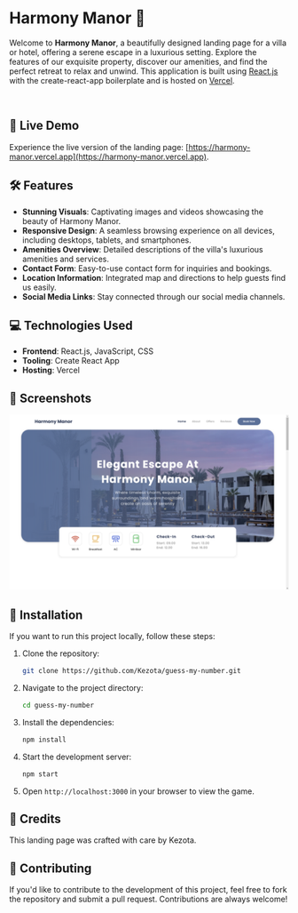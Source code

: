 # Harmony Manor 🌿

Welcome to **Harmony Manor**, a beautifully designed landing page for a villa or hotel, offering a serene escape in a luxurious setting. Explore the features of our exquisite property, discover our amenities, and find the perfect retreat to relax and unwind. This application is built using [React.js](https://reactjs.org/) with the create-react-app boilerplate and is hosted on [Vercel](https://vercel.com/).

<br>

## 🚀 Live Demo

Experience the live version of the landing page: [https://harmony-manor.vercel.app](https://harmony-manor.vercel.app).

## 🛠️ Features

- **Stunning Visuals**: Captivating images and videos showcasing the beauty of Harmony Manor.
- **Responsive Design**: A seamless browsing experience on all devices, including desktops, tablets, and smartphones.
- **Amenities Overview**: Detailed descriptions of the villa's luxurious amenities and services.
- **Contact Form**: Easy-to-use contact form for inquiries and bookings.
- **Location Information**: Integrated map and directions to help guests find us easily.
- **Social Media Links**: Stay connected through our social media channels.

## 💻 Technologies Used

- **Frontend**: React.js, JavaScript, CSS
- **Tooling**: Create React App
- **Hosting**: Vercel

## 📸 Screenshots

![Screenshot of Harmony Manor](public/screenshot.png)

## 🔧 Installation

If you want to run this project locally, follow these steps:

1. Clone the repository:
   ```bash
   git clone https://github.com/Kezota/guess-my-number.git
   ```
2. Navigate to the project directory:
   ```bash
   cd guess-my-number
   ```
3. Install the dependencies:
   ```bash
   npm install
   ```
4. Start the development server:
   ```bash
   npm start
   ```
5. Open `http://localhost:3000` in your browser to view the game.

## 👏 Credits

This landing page was crafted with care by Kezota.

## 🤝 Contributing

If you'd like to contribute to the development of this project, feel free to fork the repository and submit a pull request. Contributions are always welcome!
